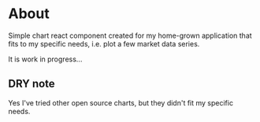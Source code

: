 # About

Simple chart react component created for my home-grown application that fits to my specific needs, i.e. plot a few market data series.

It is work in progress...


## DRY note

Yes I've tried other open source charts, but they didn't fit my specific needs.
